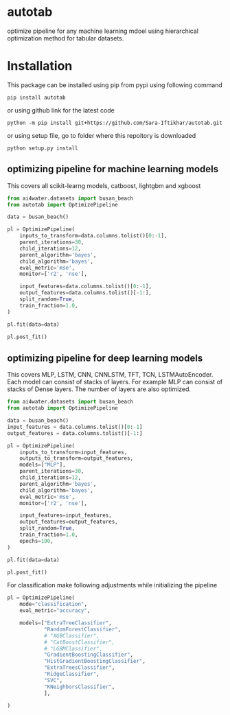 # autotab

optimize pipeline for any machine learning mdoel using hierarchical optimization 
method for tabular datasets.

# Installation

This package can be installed using pip from pypi using following command

    pip install autotab
    
or using github link for the latest code

	python -m pip install git+https://github.com/Sara-Iftikhar/autotab.git

or using setup file, go to folder where this repoitory is downloaded

    python setup.py install

## optimizing pipeline for machine learning models

This covers all scikit-learng models, catboost, lightgbm and xgboost

```python
from ai4water.datasets import busan_beach
from autotab import OptimizePipeline

data = busan_beach()

pl = OptimizePipeline(
    inputs_to_transform=data.columns.tolist()[0:-1],
    parent_iterations=30,
    child_iterations=12,
    parent_algorithm='bayes',
    child_algorithm='bayes',
    eval_metric='mse',
    monitor=['r2', 'nse'],

    input_features=data.columns.tolist()[0:-1],
    output_features=data.columns.tolist()[-1:],
    split_random=True,
    train_fraction=1.0,
)

pl.fit(data=data)

pl.post_fit()
```

## optimizing pipeline for deep learning models
This covers MLP, LSTM, CNN, CNNLSTM, TFT, TCN, LSTMAutoEncoder.
Each model can consist of stacks of layers. For example MLP can consist of 
stacks of Dense layers. The number of layers are also optimized.

```python
from ai4water.datasets import busan_beach
from autotab import OptimizePipeline

data = busan_beach()
input_features = data.columns.tolist()[0:-1]
output_features = data.columns.tolist()[-1:]

pl = OptimizePipeline(
    inputs_to_transform=input_features,
    outputs_to_transform=output_features,    
    models=["MLP"],
    parent_iterations=30,
    child_iterations=12,
    parent_algorithm='bayes',
    child_algorithm='bayes',
    eval_metric='mse',
    monitor=['r2', 'nse'],

    input_features=input_features,
    output_features=output_features,
    split_random=True,
    train_fraction=1.0,
    epochs=100, 
)

pl.fit(data=data)

pl.post_fit()
```


For classification make following adjustments while initializing the pipeline
```python
pl = OptimizePipeline(
    mode="classification",
    eval_metric="accuracy",

    models=["ExtraTreeClassifier",
            "RandomForestClassifier",
            # "XGBClassifier",
            # "CatBoostClassifier",
            # "LGBMClassifier",
            "GradientBoostingClassifier",
            "HistGradientBoostingClassifier",
            "ExtraTreesClassifier",
            "RidgeClassifier",
            "SVC",
            "KNeighborsClassifier",
            ],

)
```
